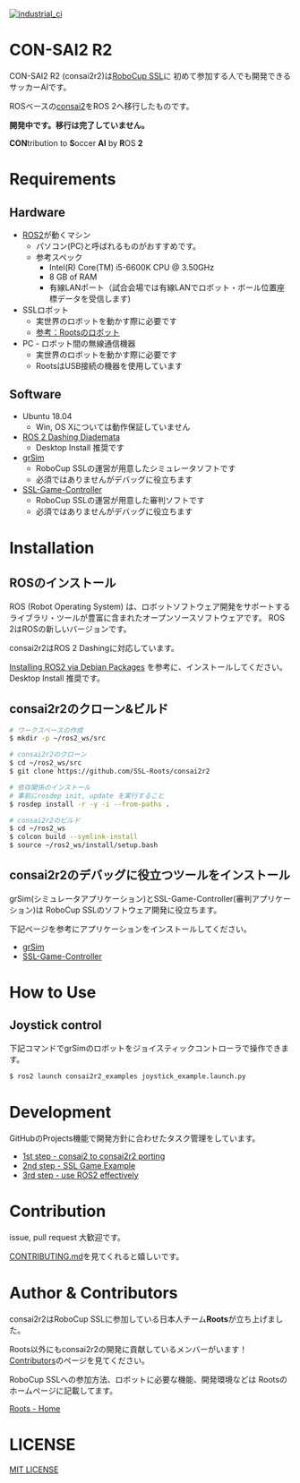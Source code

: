 [![industrial_ci](https://github.com/SSL-Roots/consai2r2/workflows/industrial_ci/badge.svg?branch=master)](https://github.com/SSL-Roots/consai2r2/actions?query=workflow%3Aindustrial_ci+branch%3Amaster)


# CON-SAI2 R2

CON-SAI2 R2 (consai2r2)は[RoboCup SSL](https://ssl.robocup.org/)に 初めて参加する人でも開発できるサッカーAIです。

ROSベースの[consai2](https://github.com/SSL-Roots/consai2)をROS 2へ移行したものです。

**開発中です。移行は完了していません。**

**CON**tribution to **S**occer **AI** by **R**OS **2**

# Requirements

## Hardware

- [ROS2](https://index.ros.org/doc/ros2/)が動くマシン
  - パソコン(PC)と呼ばれるものがおすすめです。
  - 参考スペック
    - Intel(R) Core(TM) i5-6600K CPU @ 3.50GHz
    - 8 GB of RAM
    - 有線LANポート（試合会場では有線LANでロボット・ボール位置座標データを受信します)
- SSLロボット
  - 実世界のロボットを動かす際に必要です
  - [参考：Rootsのロボット](https://github.com/SSL-Roots/Roots_home/wiki/robot_Ver_JapanOpen2019)
- PC - ロボット間の無線通信機器
  - 実世界のロボットを動かす際に必要です
  - RootsはUSB接続の機器を使用しています

## Software
- Ubuntu 18.04
  - Win, OS Xについては動作保証していません
- [ROS 2 Dashing Diademata](https://index.ros.org/doc/ros2/Installation/Dashing/)
  - Desktop Install 推奨です
- [grSim](https://github.com/RoboCup-SSL/grSim)
  - RoboCup SSLの運営が用意したシミュレータソフトです
  - 必須ではありませんがデバッグに役立ちます
- [SSL-Game-Controller](https://github.com/RoboCup-SSL/ssl-game-controller)
  - RoboCup SSLの運営が用意した審判ソフトです
  - 必須ではありませんがデバッグに役立ちます 

# Installation

## ROSのインストール

ROS (Robot Operating System) は、ロボットソフトウェア開発をサポートする ライブラリ・ツールが豊富に含まれたオープンソースソフトウェアです。
ROS 2はROSの新しいバージョンです。

consai2r2はROS 2 Dashingに対応しています。

[Installing ROS2 via Debian Packages](https://index.ros.org/doc/ros2/Installation/Dashing/Linux-Install-Debians/)
を参考に、インストールしてください。Desktop Install 推奨です。

## consai2r2のクローン&ビルド

```zsh
# ワークスペースの作成
$ mkdir -p ~/ros2_ws/src

# consai2r2のクローン
$ cd ~/ros2_ws/src
$ git clone https://github.com/SSL-Roots/consai2r2

# 依存関係のインストール
# 事前にrosdep init, update を実行すること
$ rosdep install -r -y -i --from-paths .

# consai2r2のビルド
$ cd ~/ros2_ws
$ colcon build --symlink-install
$ source ~/ros2_ws/install/setup.bash
```

## consai2r2のデバッグに役立つツールをインストール

grSim(シミュレータアプリケーション)とSSL-Game-Controller(審判アプリケーション)は
RoboCup SSLのソフトウェア開発に役立ちます。

下記ページを参考にアプリケーションをインストールしてください。

- [grSim](https://github.com/RoboCup-SSL/grSim)
- [SSL-Game-Controller](https://github.com/RoboCup-SSL/ssl-game-controller)

# How to Use

## Joystick control

下記コマンドでgrSimのロボットをジョイスティックコントローラで操作できます。

```zsh
$ ros2 launch consai2r2_examples joystick_example.launch.py
```

# Development

GitHubのProjects機能で開発方針に合わせたタスク管理をしています。

- [1st step - consai2 to consai2r2 porting](https://github.com/SSL-Roots/consai2r2/projects/1)
- [2nd step - SSL Game Example](https://github.com/SSL-Roots/consai2r2/projects/3)
- [3rd step - use ROS2 effectively](https://github.com/SSL-Roots/consai2r2/projects/2)

# Contribution

issue, pull request 大歓迎です。

[CONTRIBUTING.md](./CONTRIBUTING.md)を見てくれると嬉しいです。

# Author & Contributors

consai2r2はRoboCup SSLに参加している日本人チーム**Roots**が立ち上げました。

Roots以外にもconsai2r2の開発に貢献しているメンバーがいます！[Contributors](https://github.com/SSL-Roots/consai2r2/graphs/contributors)のページを見てください。

RoboCup SSLへの参加方法、ロボットに必要な機能、開発環境などは Rootsのホームページに記載してます。

[Roots - Home](https://github.com/SSL-Roots/Roots_home/wiki)

# LICENSE

[MIT LICENSE](./LICENSE)
